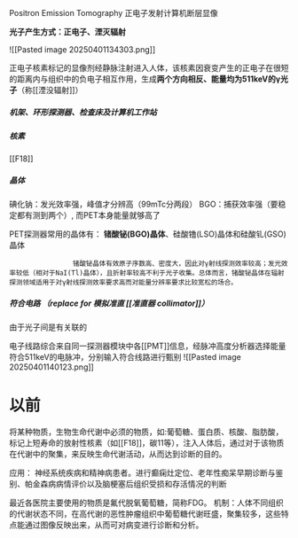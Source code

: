 Positron Emission Tomography
正电子发射计算机断层显像

**光子产生方式：正电子、湮灭辐射**

![[Pasted image 20250401134303.png]]

正电子核素标记的显像剂经静脉注射进入人体，该核素因衰变产生的正电子在很短的距离内与组织中的负电子相互作用，生成**两个方向相反、能量均为511keV的γ光子**（称[[湮没辐射]]）

##### 机架、环形探测器、检查床及计算机工作站


##### 核素
[[F18]]

##### 晶体
碘化钠：发光效率强，峰值才分辨高（99mTc分两段）
BGO：捕获效率强（要稳定都有测到两个）, 而PET本身能量就够高了

PET探测器常用的晶体有：
	**锗酸铋(BGO)晶体**、硅酸镥(LSO)晶体和硅酸钆(GSO)晶体

					锗酸铋晶体有效原子序数高、密度大，因此对γ射线探测效率较高；发光效率较低（相对于NaI(Tl)晶体），且折射率较高不利于光子收集。总体而言，锗酸铋晶体在辐射探测领域适用于对γ射线探测效率要求高而对能量分辨率要求比较宽松的场合。

##### 符合电路 （replace for 模拟准直  [[准直器 collimator]]）
由于光子间是有关联的

电子线路综合来自同一探测器模块中各[[PMT]]信息，经脉冲高度分析器选择能量符合511keV的电脉冲，分别输入符合线路进行甄别
![[Pasted image 20250401140123.png]]




# 以前
将某种物质，生物生命代谢中必须的物质，如:葡萄糖、蛋白质、核酸、脂肪酸，标记上短寿命的放射性核素（如[[F18]]，碳11等），注入人体后，通过对于该物质在代谢中的聚集，来反映生命代谢活动，从而达到诊断的目的。


应用：
神经系统疾病和精神病患者。进行癫痫灶定位、老年性痴呆早期诊断与鉴别、帕金森病病情评价以及脑梗塞后组织受损和存活情况的判断


最近各医院主要使用的物质是氟代脱氧葡萄糖，简称FDG。
机制：人体不同组织的代谢状态不同，在高代谢的恶性肿瘤组织中葡萄糖代谢旺盛，聚集较多，这些特点能通过图像反映出来，从而可对病变进行诊断和分析。

